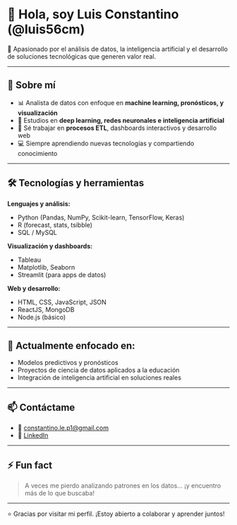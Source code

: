 # 👋 Hola, soy Luis Constantino (@luis56cm)

🎯 Apasionado por el análisis de datos, la inteligencia artificial y el desarrollo de soluciones tecnológicas que generen valor real.

---

## 🧠 Sobre mí

- 📊 Analista de datos con enfoque en **machine learning, pronósticos, y visualización**
- 🤖 Estudios en **deep learning, redes neuronales e inteligencia artificial**
- 🔧 Sé trabajar en **procesos ETL**, dashboards interactivos y desarrollo web
- 💻 Siempre aprendiendo nuevas tecnologías y compartiendo conocimiento

---

## 🛠️ Tecnologías y herramientas

**Lenguajes y análisis:**
- Python (Pandas, NumPy, Scikit-learn, TensorFlow, Keras)
- R (forecast, stats, tsibble)
- SQL / MySQL

**Visualización y dashboards:**
- Tableau
- Matplotlib, Seaborn
- Streamlit (para apps de datos)

**Web y desarrollo:**
- HTML, CSS, JavaScript, JSON
- ReactJS, MongoDB
- Node.js (básico)

---

## 📌 Actualmente enfocado en:
- Modelos predictivos y pronósticos
- Proyectos de ciencia de datos aplicados a la educación
- Integración de inteligencia artificial en soluciones reales

---

## 📫 Contáctame

- 📧 constantino.le.p1@gmail.com  
- 💼 [LinkedIn](https://www.linkedin.com/in/luis-constantino-02870932a)

---

## ⚡ Fun fact
> A veces me pierdo analizando patrones en los datos... ¡y encuentro más de lo que buscaba!

---

⭐ Gracias por visitar mi perfil. ¡Estoy abierto a colaborar y aprender juntos!


<!---
luis56cm/luis56cm is a ✨ special ✨ repository because its `README.md` (this file) appears on your GitHub profile.
You can click the Preview link to take a look at your changes.
--->
